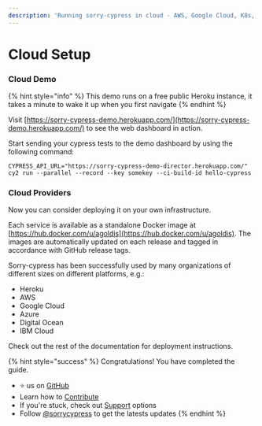 ```yaml
---
description: 'Running sorry-cypress in cloud - AWS, Google Cloud, K8s, Heroku'
---
```


# Cloud Setup

### Cloud Demo

{% hint style="info" %}
This demo runs on a free public Heroku instance, it takes a minute to wake it up when you first navigate 
{% endhint %}

Visit [https://sorry-cypress-demo.herokuapp.com/](https://sorry-cypress-demo.herokuapp.com/) to see the web dashboard in action. 

Start sending your cypress tests to the demo dashboard by using the following command:

```
CYPRESS_API_URL="https://sorry-cypress-demo-director.herokuapp.com/" cy2 run --parallel --record --key somekey --ci-build-id hello-cypress 
```

### Cloud Providers

Now you can consider deploying it on your own infrastructure. 

Each service is available as a standalone Docker image at [https://hub.docker.com/u/agoldis](https://hub.docker.com/u/agoldis). The images are automatically updated on each release and tagged in accordance with GitHub release tags.

Sorry-cypress has been successfully used by many organizations of different sizes on different platforms, e.g.:

* Heroku
* AWS
* Google Cloud
* Azure
* Digital Ocean
* IBM Cloud

Check out the rest of the documentation for deployment instructions.

{% hint style="success" %}
Congratulations! You have completed the guide. 

* ⭐️ us on [GitHub](https://github.com/sorry-cypress/sorry-cypress)
* Learn how to [Contribute](../contributions.md)
* If you're stuck, check out [Support](../support.md) options
* Follow [@sorrycypress](https://twitter.com/sorrycypress/) to get the latests updates
{% endhint %}





